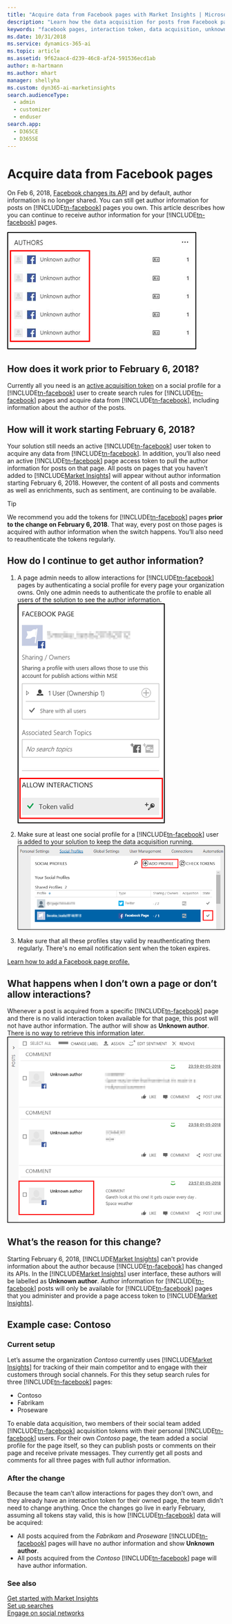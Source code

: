 ```yaml
---
title: "Acquire data from Facebook pages with Market Insights | Microsoft Docs"
description: "Learn how the data acquisition for posts from Facebook pages works in Market Insights."
keywords: "facebook pages, interaction token, data acquisition, unknown author"
ms.date: 10/31/2018
ms.service: dynamics-365-ai
ms.topic: article
ms.assetid: 9f62aac4-d239-46c8-af24-591536ecd1ab
author: m-hartmann
ms.author: mhart
manager: shellyha
ms.custom: dyn365-ai-marketinsights
search.audienceType: 
  - admin
  - customizer
  - enduser
search.app: 
  - D365CE
  - D365SE
---
```


# Acquire data from Facebook pages

On Feb 6, 2018, [Facebook changes its API](https://developers.facebook.com/ads/blog/post/2017/11/07/marketing-api-v211/) and by default, author information is no longer shared. You can still get author information for posts on [!INCLUDE[tn-facebook](../includes/tn-facebook.md)] pages you own. This article describes how you can continue to receive author information for your [!INCLUDE[tn-facebook](../includes/tn-facebook.md)] pages.  

![author widget in market insights listing unknown authors](media/authors-widget-unknown-author.png "Author widget in Market Insights listing unknown authors")
 
## How does it work prior to February 6, 2018?

Currently all you need is an [active acquisition token](manage-access-tokens.md#tokens-for-data-acquisition) on a social profile for a [!INCLUDE[tn-facebook](../includes/tn-facebook.md)] user to create search rules for [!INCLUDE[tn-facebook](../includes/tn-facebook.md)] pages and acquire data from [!INCLUDE[tn-facebook](../includes/tn-facebook.md)], including information about the author of the posts.

## How will it work starting February 6, 2018?

Your solution still needs an active [!INCLUDE[tn-facebook](../includes/tn-facebook.md)] user token to acquire any data from [!INCLUDE[tn-facebook](../includes/tn-facebook.md)]. In addition, you’ll also need an active [!INCLUDE[tn-facebook](../includes/tn-facebook.md)] page access token to pull the author information for posts on that page. All posts on pages that you haven’t added to [!INCLUDE[Market Insights](../includes/pn-market-insights-short.md)] will appear without author information starting February 6, 2018. However, the content of all posts and comments as well as enrichments, such as sentiment, are continuing to be available.


> [!TIP]
> We recommend you add the tokens for [!INCLUDE[tn-facebook](../includes/tn-facebook.md)] pages **prior to the change on February 6, 2018**. That way, every post on those pages is acquired with author information when the switch happens. You’ll also need to reauthenticate the tokens regularly. 

## How do I continue to get author information?

1. A page admin needs to allow interactions for [!INCLUDE[tn-facebook](../includes/tn-facebook.md)] pages by authenticating a social profile for every page your organization owns. Only one admin needs to authenticate the profile to enable all users of the solution to see the author information.      
   ![valid interaction token for a facebook page in market insights](media/allow-interactions.png "Valid interaction token for a Facebook page in Market Insights")
 
2. Make sure at least one social profile for a [!INCLUDE[tn-facebook](../includes/tn-facebook.md)] user is added to your solution to keep the data acquisition running.   
   ![control to add a social profile in market insights](media/add-social-profile.png "Control to add a social profile in Market Insights")
 
3. Make sure that all these profiles stay valid by reauthenticating them regularly. There's no email notification sent when the token expires.

[Learn how to add a Facebook page profile.](manage-social-profiles.md)

## What happens when I don’t own a page or don’t allow interactions?

Whenever a post is acquired from a specific [!INCLUDE[tn-facebook](../includes/tn-facebook.md)] page and there is no valid interaction token available for that page, this post will not have author information. The author will show as **Unknown author**. There is no way to retrieve this information later.    
![unknown authors in a post list in market insights](media/unknown-author-post-list.png "Unknown authors in a post list in Market Insights")

## What’s the reason for this change?

Starting February 6, 2018, [!INCLUDE[Market Insights](../includes/pn-market-insights-short.md)] can't provide information about the author because [!INCLUDE[tn-facebook](../includes/tn-facebook.md)] has changed its APIs. In the [!INCLUDE[Market Insights](../includes/pn-market-insights-short.md)] user interface, these authors will be labelled as **Unknown author**. Author information for [!INCLUDE[tn-facebook](../includes/tn-facebook.md)] posts will only be available for [!INCLUDE[tn-facebook](../includes/tn-facebook.md)] pages that you administer and provide a page access token to [!INCLUDE[Market Insights](../includes/pn-market-insights-short.md)]. 

## Example case: Contoso

### Current setup 

Let’s assume the organization *Contoso* currently uses [!INCLUDE[Market Insights](../includes/pn-market-insights-short.md)] for tracking of their main competitor and to engage with their customers through social channels. For this they setup search rules for three [!INCLUDE[tn-facebook](../includes/tn-facebook.md)] pages:
- Contoso
- Fabrikam
- Proseware

To enable data acquisition, two members of their social team added [!INCLUDE[tn-facebook](../includes/tn-facebook.md)] acquisition tokens with their personal [!INCLUDE[tn-facebook](../includes/tn-facebook.md)] users.
For their own *Contoso* page, the team added a social profile for the page itself, so they can publish posts or comments on their page and receive private messages. 
They currently get all posts and comments for all three pages with full author information.

### After the change 

Because the team can’t allow interactions for pages they don’t own, and they already have an interaction token for their owned page, the team didn’t need to change anything.
Once the changes go live in early February, assuming all tokens stay valid, this is how [!INCLUDE[tn-facebook](../includes/tn-facebook.md)] data will be acquired: 
- All posts acquired from the *Fabrikam* and *Proseware* [!INCLUDE[tn-facebook](../includes/tn-facebook.md)] pages will have no author information and show **Unknown author**.
- All posts acquired from the *Contoso* [!INCLUDE[tn-facebook](../includes/tn-facebook.md)] page will have author information.

### See also

[Get started with Market Insights  ](get-started.md)  
[Set up searches](set-up-searches.md)    
[Engage on social networks](engage-on-social-networks.md)
